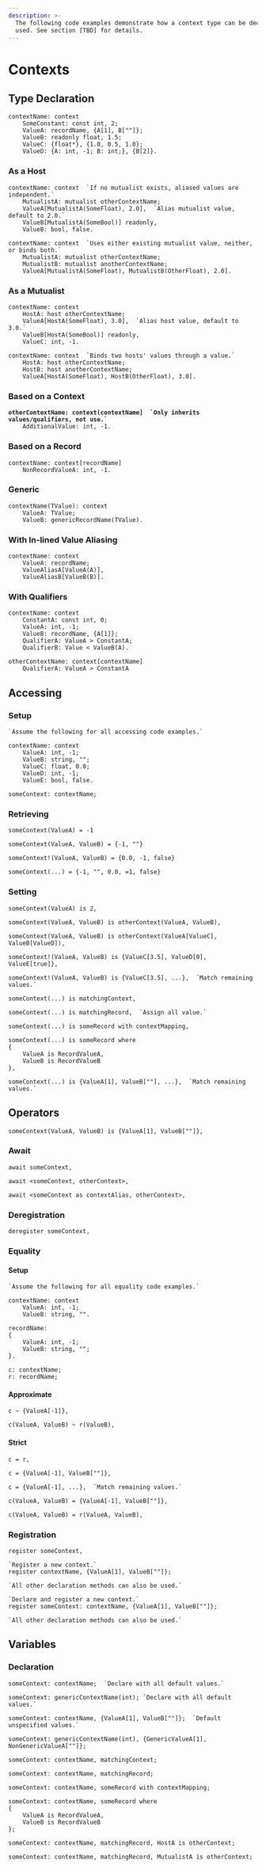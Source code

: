 ```yaml
---
description: >-
  The following code examples demonstrate how a context type can be declared and
  used. See section [TBD] for details.
---
```


# Contexts

## Type Declaration

```
contextName: context
    SomeConstant: const int, 2;
    ValueA: recordName, {A[1], B[""]};
    ValueB: readonly float, 1.5;
    ValueC: {float*}, {1.0, 0.5, 1.0};
    ValueD: {A: int, -1; B: int;}, {B[2]}.
```

### As a Host

```
contextName: context  `If no mutualist exists, aliased values are independent.`
    MutualistA: mutualist otherContextName;
    ValueA[MutualistA(SomeFloat), 2.0],  `Alias mutualist value, default to 2.0.`
    ValueB[MutualistA(SomeBool)] readonly,
    ValueB: bool, false.
```

```
contextName: context  `Uses either existing mutualist value, neither, or binds both.`
    MutualistA: mutualist otherContextName;
    MutualistB: mutualist anotherContextName;
    ValueA[MutualistA(SomeFloat), MutualistB(OtherFloat), 2.0].
```

### As a Mutualist

```
contextName: context
    HostA: host otherContextName;
    ValueA[HostA(SomeFloat), 3.0],  `Alias host value, default to 3.0.`
    ValueB[HostA(SomeBool)] readonly,
    ValueC: int, -1.
```

```
contextName: context  `Binds two hosts' values through a value.`
    HostA: host otherContextName;
    HostB: host anotherContextName;
    ValueA[HostA(SomeFloat), HostB(OtherFloat), 3.0].
```

### Based on a Context

<pre><code><strong>otherContextName: context(contextName]  `Only inherits values/qualifiers, not use.`
</strong>    AdditionalValue: int, -1.
</code></pre>

### Based on a Record

```
contextName: context[recordName]
    NonRecordValueA: int, -1.
```

### Generic

```
contextName(TValue): context
    ValueA: TValue;
    ValueB: genericRecordName(TValue).
```

### With In-lined Value Aliasing

```
contextName: context
    ValueA: recordName;
    ValueAliasA[ValueA(A)],
    ValueAliasB[ValueB(B)].
```

### With Qualifiers

```
contextName: context
    ConstantA: const int, 0;
    ValueA: int, -1;
    ValueB: recordName, {A[1]};
    QualifierA: ValueA > ConstantA;
    QualifierB: Value < ValueB(A).
```

```
otherContextName: context[contextName]
    QualifierA: ValueA > ConstantA
```

## Accessing

### Setup

```
`Assume the following for all accessing code examples.`

contextName: context
    ValueA: int, -1;
    ValueB: string, "";
    ValueC: float, 0.0;
    ValueD: int, -1;
    ValueE: bool, false.

someContext: contextName;
```

### Retrieving

```
someContext(ValueA) = -1
```

```
someContext(ValueA, ValueB) = {-1, ""}
```

```
someContext!(ValueA, ValueB) = {0.0, -1, false}
```

```
someContext(...) = {-1, "", 0.0, =1, false}
```

### Setting

```
someContext(ValueA) is 2,
```

```
someContext(ValueA, ValueB) is otherContext(ValueA, ValueB),
```

```
someContext(ValueA, ValueB) is otherContext(ValueA[ValueC], ValueB[ValueD]),
```

```
someContext!(ValueA, ValueB) is {ValueC[3.5], ValueD[0], ValueE[true]},
```

```
someContext!(ValueA, ValueB) is {ValueC[3.5], ...},  `Match remaining values.`
```

```
someContext(...) is matchingContext,
```

```
someContext(...) is matchingRecord,  `Assign all value.`
```

```
someContext(...) is someRecord with contextMapping,
```

```
someContext(...) is someRecord where
{
    ValueA is RecordValueA,
    ValueB is RecordValueB
},
```

```
someContext(...) is {ValueA[1], ValueB[""], ...},  `Match remaining values.`
```

## Operators

```
someContext(ValueA, ValueB) is {ValueA[1], ValueB[""]},
```

### Await

```
await someContext,
```

```
await <someContext, otherContext>,
```

```
await <someContext as contextAlias, otherContext>,
```

### Deregistration

```
deregister someContext,
```

### Equality

#### Setup

```
`Assume the following for all equality code examples.`

contextName: context
    ValueA: int, -1;
    ValueB: string, "".

recordName:
{
    ValueA: int, -1;
    ValueB: string, "";
}.

c: contextName;
r: recordName;
```

#### Approximate

```
c ~ {ValueA[-1]},
```

```
c(ValueA, ValueB) ~ r(ValueB),
```

#### Strict

```
c = r,
```

```
c = {ValueA[-1], ValueB[""]},
```

```
c = {ValueA[-1], ...},  `Match remaining values.`
```

```
c(ValueA, ValueB) = {ValueA[-1], ValueB[""]},
```

```
c(ValueA, ValueB) = r(ValueA, ValueB),
```

### Registration

```
register someContext,
```

```
`Register a new context.`
register contextName, {ValueA[1], ValueB[""]};

`All other declaration methods can also be used.`
```

```
`Declare and register a new context.`
register someContext: contextName, {ValueA[1], ValueB[""]};

`All other declaration methods can also be used.`
```

## Variables

### Declaration

```
someContext: contextName;  `Declare with all default values.`
```

```
someContext: genericContextName(int); `Declare with all default values.`
```

```
someContext: contextName, {ValueA[1], ValueB[""]};  `Default unspecified values.`
```

```
someContext: genericContextName(int), {GenericValueA[1], NonGenericValueA[""]};
```

```
someContext: contextName, matchingContext;
```

```
someContext: contextName, matchingRecord;
```

```
someContext: contextName, someRecord with contextMapping;
```

```
someContext: contextName, someRecord where
{
    ValueA is RecordValueA,
    ValueB is RecordValueB
};
```

```
someContext: contextName, matchingRecord, HostA is otherContext;
```

```
someContext: contextName, matchingRecord, MutualistA is otherContext;
```
